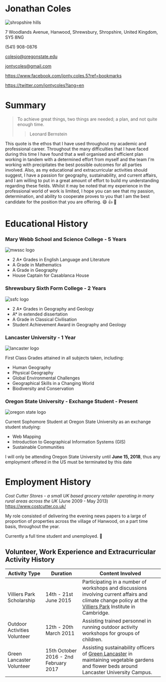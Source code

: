 # Jonathan Coles 

![shropshire hills](http://www.shropshirehillsaonb.co.uk/wp-content/uploads/2015/10/The-Shropshire-Hills-Late-Autumn-by-Jordan-Mansfield-1024x687.jpg)

7 Woodlands Avenue, Hanwood, Shrewsbury, Shropshire, United Kingdom, SY5 8NG 

(541) 908-0876

colesjo@oregonstate.edu

jontycoles@gmail.com

https://www.facebook.com/jonty.coles.5?ref=bookmarks

https://twitter.com/jontycoles?lang=en

# Summary 

> To achieve great things, two things are needed; a plan, and not quite enough time.
>
> > Leonard Bernstein

This quote is the ethos that I have used throughout my academic and professional career. Throughout the many difficulties that I have faced during this time I have found that a well organised and efficient plan working in tandem with a determined effort from myself and the team I'm working with precipitates the best possible outcomes for all parties involved. Also, as my educational and extracurricular activities should suggest, I have a passion for geography, sustainability, and current affairs, and I am willing to put in a great amount of effort to build my understanding regarding these fields. Whilst it may be noted that my experience in the professional world of work is limited, I hope you can see that my passion, determination, and ability to cooperate proves to you that I am the best candidate for the position that you are offering. :smile: :thumbsup: :wrench: 

# Educational History 

### Mary Webb School and Science College - 5 Years 

![mwssc logo](http://www.schoolshopdirect.co.uk/image/cache/catalog/school-logos/mary-webb-logo-250x250.jpg)

* 2 A* Grades in English Language and Literature
* A Grade in Mathematics
* A Grade in Geography 
* House Captain for Casablanca House

### Shrewsbury Sixth Form College - 2 Years 

![ssfc logo](http://www.ssfc.ac.uk/images/logo/SSFC_homepage_logo_2.png)

* 2 A* Grades in Geography and Geology
* A* in extended dissertation
* A Grade in Classical Civilisation
* Student Achievement Award in Geography and Geology

### Lancaster University - 1 Year 

![lancaster logo](http://www.lancaster.ac.uk/luminary/images/NewLogo.jpg)

 First Class Grades attained in all subjects taken, including:
  * Human Geography
  * Physical Geography
  * Global Environmental Challenges
  * Geographical Skills in a Changing World
  * Biodiversity and Conservation

### Oregon State University - Exchange Student - Present  

![oregon state logo](http://www.ooi.washington.edu/files/osulogo.png)

Current Sophomore Student at Oregon State University as an exchange student studying:

* Web Mapping
* Introduction to Geographical Information Systems (GIS)
* Sustainable Communities

I will only be attending Oregon State University until **June 15, 2018**, thus any employment offered in the US must be terminated by this date

# Employment History 

*Cost Cutter Stores - a small UK based grocery retailer operating in many rural areas across the UK* (June 2009 - May 2013) https://www.costcutter.co.uk/

My role consisted of delivering the evening news papers to a large of proportion of properties across the village of Hanwood, on a part time basis, throughout the year.

Currently a full time student and unemployed. :book:  

## Volunteer, Work Experience and Extracurricular Activity  History 

| Activity Type                | Duration                              | Content Involved                         |
| ---------------------------- | ------------------------------------- | ---------------------------------------- |
| Villiers Park Scholarship    | 14th - 21st June 2015                 | Participating in a number of workshops and discussions involving current affairs and climate change policy at the [Villiers Park](https://www.villierspark.org.uk/) Institute in Cambridge. |
| Outdoor Activities Volunteer | 12th - 20th March 2011                | Assisting trained personnel in running outdoor activity workshops for groups of children. |
| Green Lancaster  Volunteer   | 15th October 2016 - 2nd February 2017 | Assisting sustainability officers of [Green Lancaster](http://www.lancaster.ac.uk/sustainability/green-lancaster/) in maintaining vegetable gardens and flower beds around Lancaster University Campus. |

